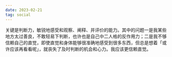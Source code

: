 ```yaml
---
date: 2023-02-21
tag: social
---
```

关键是判断力，敏锐地感受和观察、阐释、并评价的能力。其中的问题一是我某些地方太过善良，不敢轻易下判断，也许也是自己中二人格的反作用力；二是我不够信赖自己的直觉，即使直觉和身体能够很准确地感受到很多东西，但总是想着「或许应该再看看呢」，就丧失了及时判断的机会和心力。我应该更信赖直觉。